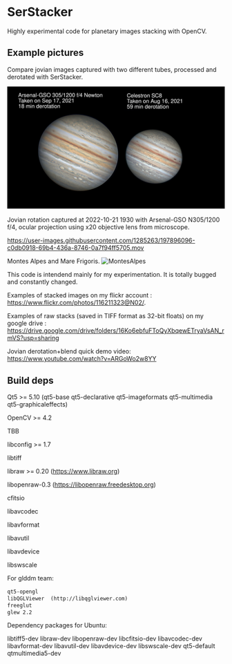 # SerStacker
Highly experimental code for planetary images stacking with OpenCV.

## Example pictures

Compare jovian images captured with two different tubes, processed and derotated with SerStacker.

![compare-scopes](./debug/jovian-derotation/compare-scopes.jpg)


Jovian rotation captured at 2022-10-21 1930 with Arsenal-GSO N305/1200 f/4, ocular projection using x20 objective lens from microscope.


https://user-images.githubusercontent.com/1285263/197896096-c0db0918-69b4-436a-8746-0a7f94ff5705.mov





Montes Alpes and Mare Frigoris.
![MontesAlpes](./debug/MontesAlpes.2021-09-26-2327_8-CapObj-32F.jpg)



This code is intendend mainly for my experimentation.
It is totally bugged and constantly changed. 

Examples of stacked images on my flickr account : 
  https://www.flickr.com/photos/116211323@N02/.

Examples of raw stacks (saved in TIFF format as 32-bit floats) on my google drive : 
  https://drive.google.com/drive/folders/16Ko6ebfuFToQyXbqewETryaVsAN_rmVS?usp=sharing

Jovian derotation+blend quick demo video:
  https://www.youtube.com/watch?v=ARGoWo2w8YY

## Build deps

Qt5 >= 5.10  (qt5-base qt5-declarative qt5-imageformats qt5-multimedia qt5-graphicaleffects)

OpenCV >= 4.2

TBB

libconfig >= 1.7 

libtiff

libraw >= 0.20 (https://www.libraw.org)

libopenraw-0.3 (https://libopenraw.freedesktop.org)

cfitsio

libavcodec

libavformat

libavutil

libavdevice

libswscale

For glddm team:

	qt5-opengl 
	libQGLViewer  (http://libqglviewer.com)
	freeglut
	glew 2.2


Dependency packages for Ubuntu:

libtiff5-dev libraw-dev libopenraw-dev libcfitsio-dev 
libavcodec-dev libavformat-dev libavutil-dev libavdevice-dev libswscale-dev
qt5-default qtmultimedia5-dev 





